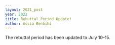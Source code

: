 ```yaml
---
layout: 2021_post
year: 2022
title: Rebuttal Period Update!
author: Assia Benbihi
---
```


The rebuttal period has been updated to July 10-15.
